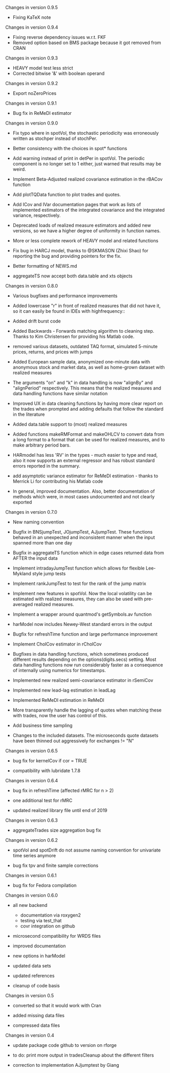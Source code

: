 Changes in version 0.9.5

 - Fixing KaTeX note
 
Changes in version 0.9.4

 - Fixing reverse dependency issues w.r.t. FKF
 - Removed option based on BMS package because it got removed from CRAN

Changes in version 0.9.3

 - HEAVY model test less strict
 - Corrected bitwise '&' with boolean operand
 
Changes in version 0.9.2

 - Export noZeroPrices
 
Changes in version 0.9.1

 - Bug fix in ReMeDI estimator

Changes in version 0.9.0

 - Fix typo where in spotVol, the stochastic periodicity was erroneously written as stochper instead of stochPer.
 
 - Better consistency with the choices in spot* functions
 
 - Add warning instead of print in detPer in spotVol. The periodic component is no longer set to 1 either, just warned that results may be weird.
 
 - Implement Beta-Adjusted realized covariance estimation in the rBACov function
 
 - Add plotTQData function to plot trades and quotes.
 
 - Add ICov and IVar documentation pages that work as lists of implemented estimators of the integrated covariance and the integrated variance, respectively.
 
 - Deprecated loads of realized measure estimators and added new versions, so we have a higher degree of uniformity in function names.
 
 - More or less complete rework of HEAVY model and related functions
 
 - Fix bug in HARCJ model, thanks to @SKMASON (Zhixi Shao) for reporting the bug and providing pointers for the fix.
 
 - Better formatting of NEWS.md
 
 - aggregateTS now accept both data.table and xts objects
 

Changes in version 0.8.0

 - Various bugfixes and performance improvements
 
 - Added lowercase "r" in front of realized measures that did not have it, so it can easily be found in IDEs with highfrequency::
 
 - Added drift burst code
 
 - Added Backwards - Forwards matching algorithm to cleaning step. Thanks to Kim Christensen for providing his Matlab code.
 
 - removed various datasets, outdated TAQ format, simulated 5-minute prices, returns, and prices with jumps
 
 - Added European sample data, anonymized one-minute data with anonymous stock and market data, as well as home-grown dataset with realized measures
 
 - The arguments "on" and "k" in data handling is now "alignBy" and "alignPeriod" respectively. This means that the realized measures and data handling functions have similar notation
 
 - Improved UX in data cleaning functions by having more clear report on the trades when prompted and adding defaults that follow the standard in the literature
 
 - Added data.table support to (most) realized measures
 
 - Added functions makeRMFormat and makeOHLCV to convert data from a long format to a format that can be used for realized measures, and to make arbitrary period bars.
 
 - HARmodel has less 'RV' in the types - much easier to type and read, also it now supports an external regressor and has robust standard errors reported in the summary.
 
 - add asymptotic variance estimator for ReMeDI estimation - thanks to Merrick Li for contributing his Matlab code
 
 - In general, improved documentation. Also, better documentation of methods which were, in most cases undocumented and not clearly exported
 
 
Changes in version 0.7.0

 - New naming convention
 
 - Bugfix in BNSjumpTest, JOjumpTest, AJjumpTest. These functions behaved in an unexpected and inconsistent manner when the input spanned more than one day
 
 - Bugfix in aggregateTS function which in edge cases returned data from AFTER the input data
 
 - Implement intradayJumpTest function which allows for flexible Lee-Mykland style jump tests
 
 - Implement rankJumpTest to test for the rank of the jump matrix
 
 - Implement new features in spotVol. Now the local volatility can be estimated with realized measures, they can also be used with pre-averaged realized measures.
 
 - Implement a wrapper around quantmod's getSymbols.av function
 
 - harModel now includes Newey-West standard errors in the output
 
 - Bugfix for refreshTime function and large performance improvement
 
 - Implement CholCov estimator in rCholCov
 
 - Bugfixes in data handling functions, which sometimes produced different results depending on the options(digits.secs) setting. Most data handling functions now run considerably faster as a consequence of internally using numerics for timestamps.
 
 - Implemented new realized semi-covariance estimator in rSemiCov
 
 - Implemented new lead-lag estimation in leadLag
 
 - Implemented ReMeDI estimation in ReMeDI
 
 - More transparently handle the lagging of quotes when matching these with trades, now the user has control of this.
 
 - Add business time sampling
 
 - Changes to the included datasets. The microseconds quote datasets have been thinned out aggressively for exchanges != "N"
 

Changes in version 0.6.5

 - bug fix for kernelCov if cor = TRUE
 
 - compatibility with lubridate 1.7.8
 

Changes in version 0.6.4

 - bug fix in refreshTime (affected rMRC for n > 2)
 
 - one additional test for rMRC
 
 - updated realized library file until end of 2019
 

Changes in version 0.6.3

 - aggregateTrades size aggregation bug fix
 
 
Changes in version 0.6.2

 - spotVol and spotDrift do not assume naming convention for univariate time series anymore
 
 - bug fix tpv and finite sample corrections
 
 
Changes in version 0.6.1

 - bug fix for Fedora compilation
 
Changes in version 0.6.0

 - all new backend
   - documentation via roxygen2
   - testing via test_that
   - covr integration on github
   
 - microsecond compatibility for WRDS files
 
 - improved documentation
 
 - new options in harModel
 
 - updated data sets
 
 - updated references
 
 - cleanup of code basis
 
 
Changes in version 0.5

 - converted so that it would work with Cran
 
 - added missing data files
 
 - compressed data files
 

Changes in version 0.4

 - update package code github to version on rforge
 
 - to do: print more output in tradesCleanup about the different filters
 
 - correction to implementation AJjumptest by Giang
 


 



 
